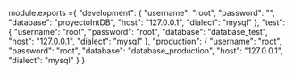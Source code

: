 module.exports ={
  "development": {
    "username": "root",
    "password": "",
    "database": "proyectoIntDB",
    "host": "127.0.0.1",
    "dialect": "mysql"
  },
  "test": {
    "username": "root",
    "password": "root",
    "database": "database_test",
    "host": "127.0.0.1",
    "dialect": "mysql"
  },
  "production": {
    "username": "root",
    "password": "root",
    "database": "database_production",
    "host": "127.0.0.1",
    "dialect": "mysql"
  }
}
